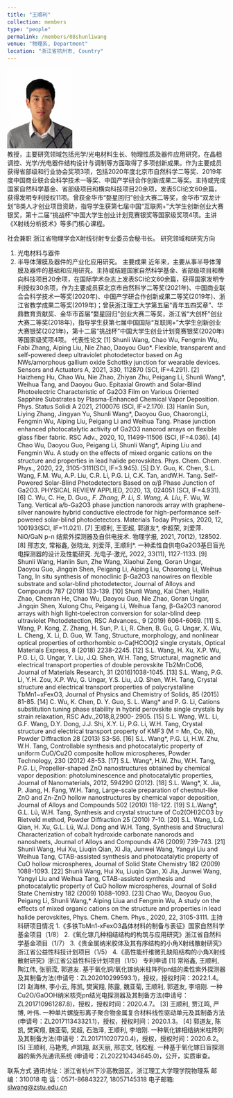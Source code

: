 ```yaml
---
title: "王顺利"
collection: members
type: "people"
permalink: /members/08shunliwang
venue: "物理系, Department"
location: "浙江省杭州市, Country"
---
```


<img src='/images/people/shunliwang.png' width='150' ><br>
教授，主要研究领域包括光学/光电材料生长、物理性质及器件应用研究，在晶相调控、光学/光电器件结构设计与调制等方面取得了多项创新成果。作为主要成员获得省部级和行业协会奖项3项，包括2020年度北京市自然科学二等奖、2019年度中国商业联合会科学技术一等奖、中国产学研合作创新成果二等奖。主持或完成国家自然科学基金、省部级项目和横向科技项目20余项，发表SCI论文60余篇，获得发明专利授权11项。曾获金华市“婺星回归”创业大赛二等奖，金华市“双龙计划”B类人才创业项目资助，指导学生获第七届中国“互联网+”大学生创新创业大赛银奖，第十二届“挑战杯”中国大学生创业计划竞赛银奖等国家级奖项4项。主讲《X射线分析技术》等多门核心课程。

社会兼职
浙江省物理学会X射线衍射专业委员会秘书长。
研究领域和研究方向
1.	光电材料与器件
2.	半导体薄膜及器件的产业化应用研究。
主要成果
近年来，主要从事半导体薄膜及器件的基础和应用研究。主持或结题国家自然科学基金、省部级项目和横向科技项目20余项，在国际学术杂志上发表SCI论文60余篇，获得国家发明专利授权30余项，作为主要成员获北京市自然科学二等奖(2021年)、中国商业联合会科学技术一等奖(2020年)、中国产学研合作创新成果二等奖(2019年)、浙江省教学成果二等奖(2019年)；曾获浙江理工大学第五届“青年五四奖章”、华鼎教育贡献奖、金华市首届“婺星回归”创业大赛二等奖，浙江省“大创杯”创业大赛二等奖(2018年)，指导学生获第七届中国国际“互联网+”大学生创新创业大赛银奖(2021年)，第十二届“挑战杯”中国大学生创业计划竞赛银奖(2020年)等国家级奖项4项。
代表性论文
[1] Shunli Wang, Chao Wu, Fengmin Wu, Fabi Zhang, Aiping Liu, Nie Zhao, Daoyou Guo*. Flexible, transparent and self-powered deep ultraviolet photodetector based on Ag NWs/amorphous gallium oxide Schottky junction for wearable devices. Sensors and Actuators A, 2021, 330, 112870 (SCI, IF=4.291). 
[2] Haizheng Hu, Chao Wu, Nie Zhao, Zhiyan Zhu, Peigang Li, Shunli Wang*,
Weihua Tang, and Daoyou Guo. Epitaxial Growth and Solar-Blind Photoelectric
Characteristic of Ga2O3 Film on Various Oriented Sapphire Substrates by Plasma-Enhanced Chemical Vapor Deposition. Phys. Status Solidi A 2021, 2100076 (SCI, IF=2.170).
[3] Hanlin Sun, Liying Zhang, Jingyan Yu, Shunli Wang*, Daoyou Guo, ChaorongLi, Fengmin Wu, Aiping Liu, Peigang Li and Weihua Tang. Phase junction enhanced photocatalytic activity of Ga2O3 nanorod arrays on ﬂexible glass ﬁber fabric. RSC Adv., 2020, 10, 11499-11506 (SCI, IF=4.036).
[4] Chao Wu, Daoyou Guo, Peigang Li, Shunli Wang*, Aiping Liu and Fengmin Wu. A study on the eﬀects of mixed organic cations on the structure and properties in lead halide perovskites. Phys. Chem. Chem. Phys., 2020, 22, 3105-3111(SCI, IF=3.945).
[5] D.Y. Guo, K. Chen, S.L. Wang, F.M. Wu, A.P. Liu, C.R. Li, P.G. Li, C.K. Tan, andW.H. Tang. Self-Powered Solar-Blind Photodetectors Based on α/β Phase Junction of Ga2O3. PHYSICAL REVIEW APPLIED, 2020, 13, 024051 (SCI, IF=4.931).
[6] C. Wu, C. He, D. Guo,*, F. Zhang, P. Li, S. Wang, A. Liu*, F. Wu, W. Tang. Vertical a/b-Ga2O3 phase junction nanorods array with graphene-silver nanowire hybrid conductive electrode for high-performance self-powered solar-blind photodetectors. Materials Today Physics, 2020, 12, 100193(SCI, IF=11.021).
[7] 王顺利, 王亚超, 郭道友*, 李超荣,  刘爱萍. NiO/GaN p-n 结紫外探测器及自供电技术. 物理学报, 2021, 70(12), 128502.
[8] 邢志文, 常裕鑫, 张晓龙, 刘爱萍, 王顺利*. 一种柔性自供电Ga2O3基日盲光电探测器的设计及性能研究. 光电子·激光, 2022, 33(11), 1127-1133.
[9] Shunli Wang, Hanlin Sun, Zhe Wang, Xiaohui Zeng, Goran Ungar, Daoyou Guo, Jingqin Shen, Peigang Li, Aiping Liu, Chaorong Li, Weihua Tang, In situ synthesis of monoclinic β-Ga2O3 nanowires on flexible substrate and solar-blind photodetector, Journal of Alloys and Compounds 787 (2019) 133-139. 
[10] Shunli Wang, Kai Chen, Hailin Zhao, Chenran He, Chao Wu, Daoyou Guo, Nie Zhao, Goran Ungar, Jingqin Shen, Xulong Chu, Peigang Li, Weihua Tang, β-Ga2O3 nanorod arrays with high light-toelectron conversion for solar-blind deep ultraviolet Photodetection, RSC Advances., 9 (2019) 6064-6069.
[11] S. Wang, P. Kong, Z. Zhang, H. Sun, P. Li, R. Chen, B. Gu, G. Ungar, X. Wu, L. Cheng, X. Li, D. Guo, W. Tang, Structure, morphology, and nonlinear optical properties of orthorhombic α-Ca(HCOO)2 single crystals, Optical Materials Express, 8 (2018) 2238-2245.
[12] S.L. Wang, H. Xu, X.P. Wu, P.G. Li, G. Ungar, Y. Liu, J.Q. Shen, W.H. Tang, Structural, magnetic and electrical transport properties of double perovskite Tb2MnCoO6, Journal of Materials Research, 31 (2016)1038-1045.
[13] S.L. Wang, P.G. Li, Y.H. Zou, X.P. Wu, G. Ungar, Y.S. Liu, J.Q. Shen, W.H. Tang, Crystal structure and electrical transport properties of polycrystalline TbMn1−xFexO3, Journal of Physics and Chemistry of Solids, 85 (2015) 81-85.
[14] C. Wu, K. Chen, D. Y. Guo, S. L. Wang* and P. G. Li, Cations substitution tuning phase stability in hybrid perovskite single crystals by strain relaxation, RSC Adv.,2018,8,2900- 2905. 
[15] S.L. Wang, W.L. Li, G.F. Wang, D.Y. Dong, J.J. Shi, X.Y. Li, P.G. Li, W.H. Tang, Crystal structure and electrical transport property of KMF3 (M = Mn, Co, Ni), Powder Diffraction 28 (2013) S3-S6.
[16] S.L. Wang*, P.G. Li, H.W. Zhu, W.H. Tang, Controllable synthesis and photocatalytic property of uniform CuO/Cu2O composite hollow microspheres, Powder Technology, 230 (2012) 48-53.
[17] S.L. Wang*, H.W. Zhu, W.H. Tang, P.G. Li, Propeller-shaped ZnO nanostructures obtained by chemical vapor deposition: photoluminescence and photocatalytic properties, Journal of Nanomaterials, 2012, 594290 (2012).
[18] S.L. Wang*, X. Jia, P. Jiang, H. Fang, W.H. Tang, Large-scale preparation of chestnut-like ZnO and Zn-ZnO hollow nanostructures by chemical vapor deposition, Journal of Alloys and Compounds 502 (2010) 118-122. 
[19] S.L.Wang*, G.L. Lü, W.H. Tang, Synthesis and crystal structure of Co2(OH)2CO3 by Rietveld method, Powder Diffraction 25 (2010) 7-10. 
[20] S.L. Wang, L.Q. Qian, H. Xu, G.L. Lü, W.J. Dong and W.H. Tang, Synthesis and Structural Characterization of cobalt hydroxide carbonate nanorods and nanosheets, Journal of Alloys and Compounds 476 (2009) 739-743.
[21] Shunli Wang, Hui Xu, Liuqin Qian, Xi Jia, Junwei Wang, Yangyi Liu and Weihua Tang, CTAB-assisted synthesis and photocatalytic property of CuO hollow microspheres, Journal of Solid State Chemistry 182 (2009) 1088-1093.
[22] Shunli Wang, Hui Xu, Liuqin Qian, Xi Jia, Junwei Wang, Yangyi Liu and Weihua Tang, CTAB-assisted synthesis and photocatalytic property of CuO hollow microspheres, Journal of Solid State Chemistry 182 (2009) 1088–1093.
[23] Chao Wu, Daoyou Guo, Peigang Li, Shunli Wang,* Aiping Liua and Fengmin Wu, A study on the eﬀects of mixed organic cations on the structure and properties in lead halide perovskites, Phys. Chem. Chem. Phys., 2020, 22, 3105-3111. 
主持科研项目情况
1.《多铁TbMn1-xFexO3晶体材料的制备与表征》国家自然科学基金项目（1/8）
2.《氧化镓几种相结结构的构筑与应用研究》浙江省自然科学基金项目（1/7）
3.《贵金属纳米胶体及其有序结构的小角X射线散射研究》浙江省公益性科技计划项目（1/5）
4.《高性能纤维微孔缺陷结构的小角X射线散射研究》浙江省公益性科技计划项目（1/5）
专利申请
[1] 常裕鑫, 王顺利, 陶江伟, 张丽滢, 郭道友. 基于氧化铜/氧化镓纳米柱阵列pn结的柔性紫外探测器及其制备方法(申请号：ZL202010299593.1)，授权，授权时间：2022.1.4。
[2] 赵海林, 李小云, 陈凯, 樊寅翔, 陈露, 魏亚菊, 王顺利, 郭道友, 李培刚. 一种Cu2O/GaOOH纳米核壳pn结光电探测器及其制备方法(申请号：ZL201710961287.8)，授权，授权时间：2020.4.7。
[3] 王顺利, 贾江鸣, 严博, 叶伟. 一种单片螺旋形离子聚合物金属复合材料线性驱动单元及其制备方法(申请号：ZL201711343321.1)，授权，授权时间：2020.1.3。
[4] 郭道友, 陈凯, 樊寅翔, 魏亚菊, 吴超, 石浩泽, 王顺利, 李培刚. 一种氧化镓相结纳米柱阵列及其制备方法(申请号：ZL201711020720.4)，授权，授权时间：2020.6.2。
[5] 王顺利, 马艳秀, 卢凯翔, 赵天丽, 邢志文, 钱松程. 一种基于氧化镓日盲探测器的紫外光通讯系统 (申请号：ZL202210434645.0)，公开，实质审查。

联系方式
通讯地址：浙江省杭州下沙高教园区，浙江理工大学理学院物理系 
邮    编：310018 
电    话：0571-86843227, 18057145318
电子邮箱: slwang@zstu.edu.cn
